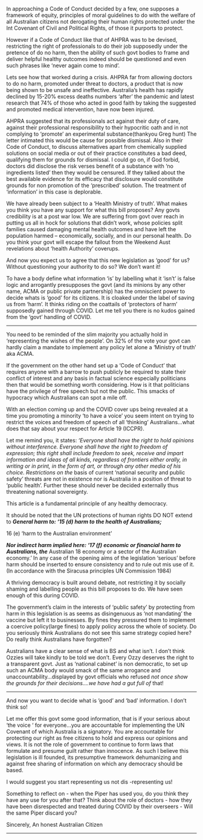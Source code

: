In approaching a Code of Conduct decided by a few, one supposes a framework of
equity, principles of moral guidelines to do with the welfare of all Australian citizens
not derogating their human rights protected under the Int Covenant of Civil and
Political Rights, of those it purports to protect.

However if a Code of Conduct like that of AHPRA was to be devised, restricting the
right of professionals to do their job supposedly under the pretence of do no harm,
then the ability of such govt bodies to frame and deliver helpful healthy outcomes
indeed should be questioned and even such phrases like ‘never again come to
mind’.

Lets see how that worked during a crisis. AHPRA far from allowing doctors to do no
harm, promoted under threat to doctors, a product that is now being shown to be
unsafe and ineffective. Australia’s health has rapidly declined by 15-20% excess
deaths numbers ‘after’ the pandemic and latest research that 74% of those who
acted in good faith by taking the suggested and promoted medical intervention, have
now been injured.

AHPRA suggested that its professionals act against their duty of care, against their
professional responsibility to their hypocritic oath and in not complying to ‘promote’
an experimental substance(thankyou Greg hunt) The letter intimated this would be
cause for possible dismissal. Also in their Code of Conduct, to discuss alternatives
apart from chemically supplied solutions on social media or out of their practice
constitutes a bad deed, qualifying them for grounds for dismissal. I could go on, if
God forbid, doctors did disclose the risk verses benefit of a substance with ‘no
ingredients listed’ then they would be censured. If they talked about the best
available evidence for its efficacy that disclosure would constitute grounds for non
promotion of the ‘prescribed’ solution. The treatment of ‘information’ in this case is
deplorable.

We have already been subject to a ‘Health Ministry of truth’. What makes you think
you have any support for what this bill proposes? Any govts credibility is at a post
war low. We are suffering from govt over reach in putting us all in hock for solutions
that didn’t work, whose policies split families caused damaging mental health
outcomes and have left the population harmed – economically, socially, and in our
personal health. Do you think your govt will escape the fallout from the Weekend
Aust revelations about ‘health Authority’ coverups.

And now you expect us to agree that this new legislation as ‘good’ for us? Without
questioning your authority to do so? We don’t want it!

To have a body define what information ‘is’ by labelling what it ‘isn’t’ is false logic and
arrogantly presupposes the govt (and its minions by any other name, ACMA or
public private partnership) has the omniscient power to decide whats is ‘good’ for its
citizens. It is cloaked under the label of saving us from ‘harm’. It thinks riding on the
coattails of ‘protectors of harm’ supposedly gained through COVID. Let me tell you
there is no kudos gained from the ‘govt’ handling of COVID.


-----

You need to be reminded of the slim majority you actually hold in ‘representing the
wishes of the people’. On 32% of the vote your govt can hardly claim a mandate to
implement any policy let alone a ‘Ministry of truth’ aka ACMA.

If the government on the other hand set up a ‘Code of Conduct’ that requires anyone
with a barrow to push publicly be required to state their conflict of interest and any
basis in factual science especially politicians then that would be something worth
considering. How is it that politicians have the privilege of free speech but not the
public. This smacks of hypocracy which Australians can spot a mile off.

With an election coming up and the COVID cover ups being revealed at a time you
promoting a minority ‘to have a voice’ you seem intent on trying to restrict the voices
and freedom of speech of all ‘thinking’ Australians…what does that say about your
respect for Article 19 (ICCPR).

Let me remind you, it states: _‘Everyone shall have the right to hold opinions_
_without interference. Everyone shall have the right to freedom of expression;_
_this right shall include freedom to seek, receive and impart information and_
_ideas of all kinds, regardless of frontiers either orally, in writing or in print, in_
_the form of art, or through any other media of his choice. Restrictions on the_
basis of current ‘national security and public safety’ threats are not in
existence nor is Australia in a position of threat to ‘public health’. Further
these should never be decided externally thus threatening national sovereignty.

This article is a fundamental principle of any healthy democracy.

It should be noted that the UN protections of human rights DO NOT extend to
**_General harm to: ‘15 (d) harm to the health of Australians;_**

16 (e) ‘harm to the Australian environment’

**_Nor indirect harm implied here: ‘17 (f) economic or financial harm to Australians, the_**
Australian 18 economy or a sector of the Australian economy.’ In any case of the opening
aims of the legislation ‘serious’ before harm should be inserted to ensure consistency and to
rule out mis use of it. (In accordance with the Siracusa principles UN Commission 1984)

A thriving democracy is built around debate, not restricting it by socially shaming and
labelling people as this bill proposes to do. We have seen enough of this during
COVID.

The government’s claim in the interests of ‘public safety’ by protecting from harm in
this legislation is as seems as disingenuous as ‘not mandating’ the vaccine but left it to
businesses. By fines they pressured them to implement a coercive policy(large fines)
to apply policy across the whole of society. Do you seriously think Australians do not
see this same strategy copied here? Do really think Australians have forgotten?

Australians have a clear sense of what is BS and what isn’t. I don’t think Ozzies will
take kindly to be told we don’t. Every Ozzy deserves the right to a transparent govt.
Just as ‘national cabinet’ is non democratic, to set up such an ACMA body would
smack of the same arrogance and unaccountability…displayed by govt officials who
refused _not once show the grounds for their decisions….we have had a gut full of_
that!


-----

And now you want to decide what is ‘good’ and ‘bad’ information. I don’t think so!

Let me offer this govt some good information, that is if your serious about ‘the voice ‘ for
everyone…you are accountable for implementing the UN Covenant of which
Australia is a signatory. You are accountable for protecting our right as free citizens
to hold and express our opinions and views. It is not the role of government to
continue to form laws that formulate and presume guilt rather than innocence. As
such I believe this legislation is ill founded, its presumptive framework dehumanizing
and against free sharing of information on which any democracy should be based.

I would suggest you start representing us not dis -representing us!

Something to reflect on - when the Piper has used you, do you think they have any
use for you after that? Think about the role of doctors - how they have been
disrespected and treated during COVID by their overseers - Will the same Piper
discard you?

Sincerely,
An honest Australian Citizen


-----

